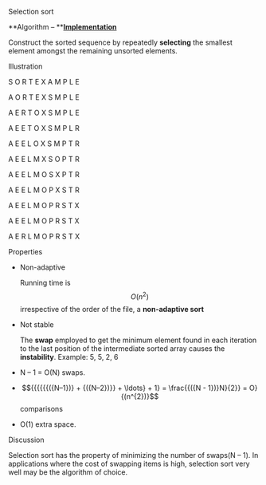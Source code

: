 Selection sort

**Algorithm –
**[**Implementation**](Eclipse%20Java%20WorkSpace/Sorting/src/SelectionSort.java)

Construct the sorted sequence by repeatedly **selecting** the smallest
element amongst the remaining unsorted elements.

Illustration

S O R T E X A M P L E

A O R T E X S M P L E

A E R T O X S M P L E

A E E T O X S M P L R

A E E L O X S M P T R

A E E L M X S O P T R

A E E L M O S X P T R

A E E L M O P X S T R

A E E L M O P R S T X

A E E L M O P R S T X

A E R L M O P R S T X

Properties

- Non-adaptive

  Running time is$$O{(n^{2})}$$irrespective of the order of the file, a
  **non-adaptive sort**

- Not stable

  The **swap** employed to get the minimum element found in each
  iteration to the last position of the intermediate sorted array causes
  the **instability**. Example: 5, 5, 2, 6

- N – 1 = O(N) swaps.

- $${{{{{{({N–1})} + {({N–2})}} + \ldots} + 1} = \frac{{({N - 1})}N}{2}} = O}{(n^{2})}$$comparisons

- O(1) extra space.

Discussion

Selection sort has the property of minimizing the number of swaps(N –
1). In applications where the cost of swapping items is high, selection
sort very well may be the algorithm of choice.
